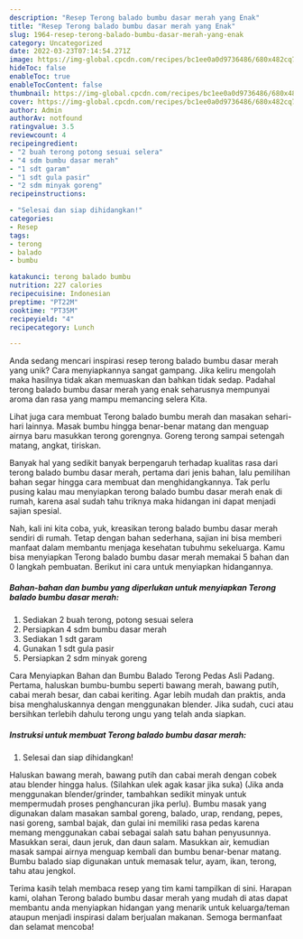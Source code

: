 ```yaml
---
description: "Resep Terong balado bumbu dasar merah yang Enak"
title: "Resep Terong balado bumbu dasar merah yang Enak"
slug: 1964-resep-terong-balado-bumbu-dasar-merah-yang-enak
category: Uncategorized
date: 2022-03-23T07:14:54.271Z
image: https://img-global.cpcdn.com/recipes/bc1ee0a0d9736486/680x482cq70/terong-balado-bumbu-dasar-merah-foto-resep-utama.jpg
hideToc: false
enableToc: true
enableTocContent: false
thumbnail: https://img-global.cpcdn.com/recipes/bc1ee0a0d9736486/680x482cq70/terong-balado-bumbu-dasar-merah-foto-resep-utama.jpg
cover: https://img-global.cpcdn.com/recipes/bc1ee0a0d9736486/680x482cq70/terong-balado-bumbu-dasar-merah-foto-resep-utama.jpg
author: Admin
authorAv: notfound
ratingvalue: 3.5
reviewcount: 4
recipeingredient:
- "2 buah terong potong sesuai selera"
- "4 sdm bumbu dasar merah"
- "1 sdt garam"
- "1 sdt gula pasir"
- "2 sdm minyak goreng"
recipeinstructions:

- "Selesai dan siap dihidangkan!"
categories:
- Resep
tags:
- terong
- balado
- bumbu

katakunci: terong balado bumbu 
nutrition: 227 calories
recipecuisine: Indonesian
preptime: "PT22M"
cooktime: "PT35M"
recipeyield: "4"
recipecategory: Lunch

---
```





Anda sedang mencari inspirasi resep terong balado bumbu dasar merah yang unik? Cara menyiapkannya sangat gampang. Jika keliru mengolah maka hasilnya tidak akan memuaskan dan bahkan tidak sedap. Padahal terong balado bumbu dasar merah yang enak seharusnya mempunyai aroma dan rasa yang mampu memancing selera Kita.





Lihat juga cara membuat Terong balado bumbu merah dan masakan sehari-hari lainnya. Masak bumbu hingga benar-benar matang dan menguap airnya baru masukkan terong gorengnya. Goreng terong sampai setengah matang, angkat, tiriskan.

Banyak hal yang sedikit banyak berpengaruh terhadap kualitas rasa dari terong balado bumbu dasar merah, pertama dari jenis bahan, lalu pemilihan bahan segar hingga cara membuat dan menghidangkannya. Tak perlu pusing kalau mau menyiapkan terong balado bumbu dasar merah enak di rumah, karena asal sudah tahu triknya maka hidangan ini dapat menjadi sajian spesial.






Nah, kali ini kita coba, yuk, kreasikan terong balado bumbu dasar merah sendiri di rumah. Tetap dengan bahan sederhana, sajian ini bisa memberi manfaat dalam membantu menjaga kesehatan tubuhmu sekeluarga. Kamu bisa menyiapkan Terong balado bumbu dasar merah memakai 5 bahan dan 0 langkah pembuatan. Berikut ini cara untuk menyiapkan hidangannya.

<!--inarticleads1-->

##### Bahan-bahan dan bumbu yang diperlukan untuk menyiapkan Terong balado bumbu dasar merah:

1. Sediakan 2 buah terong, potong sesuai selera
1. Persiapkan 4 sdm bumbu dasar merah
1. Sediakan 1 sdt garam
1. Gunakan 1 sdt gula pasir
1. Persiapkan 2 sdm minyak goreng


Cara Menyiapkan Bahan dan Bumbu Balado Terong Pedas Asli Padang. Pertama, haluskan bumbu-bumbu seperti bawang merah, bawang putih, cabai merah besar, dan cabai keriting. Agar lebih mudah dan praktis, anda bisa menghaluskannya dengan menggunakan blender. Jika sudah, cuci atau bersihkan terlebih dahulu terong ungu yang telah anda siapkan. 

<!--inarticleads2-->

##### Instruksi untuk membuat Terong balado bumbu dasar merah:


1. Selesai dan siap dihidangkan!

Haluskan bawang merah, bawang putih dan cabai merah dengan cobek atau blender hingga halus. (Silahkan ulek agak kasar jika suka) (Jika anda menggunakan blender/grinder, tambahkan sedikit minyak untuk mempermudah proses penghancuran jika perlu). Bumbu masak yang digunakan dalam masakan sambal goreng, balado, urap, rendang, pepes, nasi goreng, sambal bajak, dan gulai ini memiliki rasa pedas karena memang menggunakan cabai sebagai salah satu bahan penyusunnya. Masukkan serai, daun jeruk, dan daun salam. Masukkan air, kemudian masak sampai airnya menguap kembali dan bumbu benar-benar matang. Bumbu balado siap digunakan untuk memasak telur, ayam, ikan, terong, tahu atau jengkol. 

Terima kasih telah membaca resep yang tim kami tampilkan di sini. Harapan kami, olahan Terong balado bumbu dasar merah yang mudah di atas dapat membantu anda menyiapkan hidangan yang menarik untuk keluarga/teman ataupun menjadi inspirasi dalam berjualan makanan. Semoga bermanfaat dan selamat mencoba!
